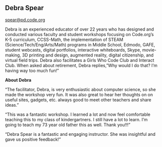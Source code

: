 ## Debra Spear

[spear@pd.code.org](mailto:spear@pd.code.org)

Debra is an experienced educator of over 22 years who has designed and conducted various faculty and student workshops focusing on Code.org’s K-5 curriculum, CCSS-Math, the implementation of STEAM (Science/Tech/Eng/Arts/Math) programs in Middle School, Edmodo, GAFE, student webcasts, digital portfolios, interactive whiteboards, Skype, movie-making, 3D printing and design, augmented reality, digital citizenship, and virtual field trips. Debra also facilitates a Girls Who Code Club and Interact Club. When asked about retirement, Debra replies,”Why would I do that? I’m having way too much fun!”

**About Debra**

“The facilitator, Debra, is very enthusiastic about computer science, so she made the workshop very fun. It was also great to hear her thoughts on on useful sites, gadgets, etc. always good to meet other teachers and share ideas.”

“This was a fantastic workshop. I learned a lot and now feel comfortable teaching this to my class of kindergartners. I still have a lot to learn. I’m going to teach my 73 year old father this as well. Thank you!!!”

“Debra Spear is a fantastic and engaging instructor. She was insightful and gave us positive feedback!”
